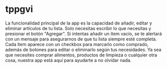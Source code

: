 # tppgvi
La funcionalidad principal de la app es la capacidad de añadir, editar y eliminar artículos 
de tu lista. Solo necesitas escribir lo que necesitas y presionar el botón "Agregar". Si 
intentas añadir un ítem vacío, se te alertará con un mensaje para asegurarnos de que tu 
lista siempre esté completa.
Cada ítem aparece con un checkbox para marcarlo como comprado, además de botones 
para editar o eliminarlo según tus necesidades. Ya sea que necesites comprar alimentos, 
productos de limpieza o cualquier otra cosa, nuestra app está aquí para ayudarte a no 
olvidar nada.
